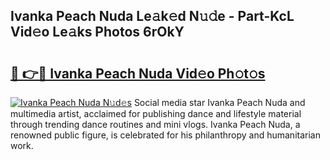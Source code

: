 ## Ivanka Peach Nuda Le𝚊k𝚎d N𝚞𝚍e - Part-KcL Vid𝚎o Le𝚊ks Photos 6rOkY

# <h2><a href="http://fbftlng.evod.top/?m=Ivanka+Peach+Nuda">🔗 👉🔴 Ivanka Peach Nuda Vid𝚎o Ph𝚘t𝚘s</a></h2>

[![Ivanka Peach Nuda N𝚞d𝚎s](https://i.imgur.com/8V9OHl7.gif)](http://fbftlng.evod.top/?m=Ivanka+Peach+Nuda)
Social media star Ivanka Peach Nuda and multimedia artist, acclaimed for publishing dance and lifestyle material through trending dance routines and mini vlogs. Ivanka Peach Nuda, a renowned public figure, is celebrated for his philanthropy and humanitarian work. 
